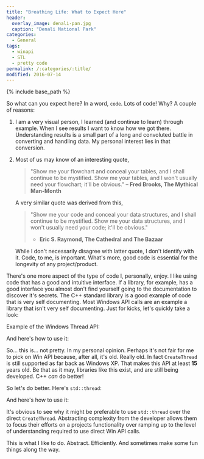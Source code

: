 ```yaml
---
title: "Breathing Life: What to Expect Here"
header:
  overlay_image: denali-pan.jpg
  caption: "Denali National Park"
categories:
  - General
tags:
  - winapi
  - STL
  - pretty code
permalink: /:categories/:title/
modified: 2016-07-14
---
```


{% include base_path %}

So what can you expect here? In a word, `code`. Lots of code! Why? A couple of reasons:

1.  I am a very visual person, I learned (and continue to learn) through example. When I see results I want to
    know how we got there. Understanding results is a small part of a long and convoluted battle in converting
    and handling data. My personal interest lies in that conversion.
2. Most of us may know of an interesting quote,

    > "Show me your flowchart and conceal your tables, and I shall continue to be mystified. Show me your tables,
    > and I won't usually need your flowchart; it'll be obvious."
    > – **Fred Brooks, The Mythical Man-Month**

    A very similar quote was derived from this,

    > "Show me your code and conceal your data structures, and I shall continue to be mystified. Show me your data
    > structures, and I won't usually need your code; it'll be obvious."
    > - **Eric S. Raymond, The Cathedral and The Bazaar**

    While I don't necessarily disagree with latter quote, I don't identify with it. Code, to me, is important.
    What's more, good code is essential for the longevity of any project/product.

There's one more aspect of the type of code I, personally, enjoy. I like using code that has a good and intuitive interface.
If a library, for example, has a good interface you almost don't find yourself going to the documentation to discover
it's secrets. The C++ standard library is a good example of code that is very self documenting. Most Windows API
calls are an example a library that isn't very self documenting. Just for kicks, let's quickly take a look:

Example of the Windows Thread API:
<script src="https://gist.github.com/cdacamar/6c4eb9fdbdb6ecf3d62d56ec6ccccc8e.js"></script>

And here's how to use it:
<script src="https://gist.github.com/cdacamar/e0afb184ea68404c8b3437406464e033.js"></script>

So... this is... not pretty. In my personal opinion. Perhaps it's not fair for me to pick on Win API because, after all,
it's old. Really old. In fact `CreateThread` is still supported as far back as Windows XP. That makes this API at least **15**
years old. Be that as it may, libraries like this exist, and are still being developed. C++ *can* do better!

So let's do better. Here's `std::thread`:
<script src="https://gist.github.com/cdacamar/2ef0285ae8aaa6a0b6be7185d87ffeb1.js"></script>

And here's how to use it:
<script src="https://gist.github.com/cdacamar/95ee0b0f300e2eb906817554f619922a.js"></script>

It's obvious to see why it might be preferable to use `std::thread` over the direct `CreateThread`. Abstracting complexity from the
developer allows them to focus their efforts on a projects functionality over ramping up to the level of understanding required to
use direct Win API calls.

This is what I like to do. Abstract. Efficiently. And sometimes make some fun things along the way. <i class='fa fa-thumbs-up' />